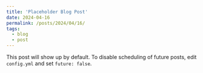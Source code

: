 ```yaml
---
title: 'Placeholder Blog Post'
date: 2024-04-16
permalink: /posts/2024/04/16/
tags:
  - blog
  - post
---
```


This post will show up by default. To disable scheduling of future posts, edit `config.yml` and set `future: false`. 
